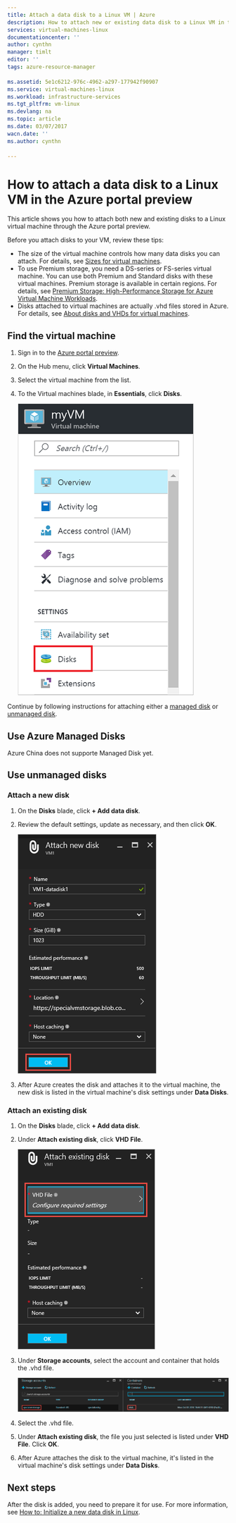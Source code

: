 ```yaml
---
title: Attach a data disk to a Linux VM | Azure
description: How to attach new or existing data disk to a Linux VM in the Azure portal preview using the Resource Manager deployment model.
services: virtual-machines-linux
documentationcenter: ''
author: cynthn
manager: timlt
editor: ''
tags: azure-resource-manager

ms.assetid: 5e1c6212-976c-4962-a297-177942f90907
ms.service: virtual-machines-linux
ms.workload: infrastructure-services
ms.tgt_pltfrm: vm-linux
ms.devlang: na
ms.topic: article
ms.date: 03/07/2017
wacn.date: ''
ms.author: cynthn

---
```

# How to attach a data disk to a Linux VM in the Azure portal preview
This article shows you how to attach both new and existing disks to a Linux virtual machine through the Azure portal preview.

Before you attach disks to your VM, review these tips:

* The size of the virtual machine controls how many data disks you can attach. For details, see [Sizes for virtual machines](sizes.md?toc=%2fvirtual-machines%2flinux%2ftoc.json).
* To use Premium storage, you need a DS-series or FS-series virtual machine. You can use both Premium and Standard disks with these virtual machines. Premium storage is available in certain regions. For details, see [Premium Storage: High-Performance Storage for Azure Virtual Machine Workloads](../../storage/storage-premium-storage.md?toc=%2fvirtual-machines%2flinux%2ftoc.json).
* Disks attached to virtual machines are actually .vhd files stored in Azure. For details, see [About disks and VHDs for virtual machines](../../storage/storage-about-disks-and-vhds-linux.md?toc=%2fvirtual-machines%2flinux%2ftoc.json).

## Find the virtual machine
1. Sign in to the [Azure portal preview](https://portal.azure.cn/).
2. On the Hub menu, click **Virtual Machines**.
3. Select the virtual machine from the list.
4. To the Virtual machines blade, in **Essentials**, click **Disks**.

    ![Open disk settings](./media/attach-disk-portal/find-disk-settings.png)

Continue by following instructions for attaching either a [managed disk](#use-azure-managed-disks) or [unmanaged disk](#use-unmanaged-disks).

## Use Azure Managed Disks

Azure China does not supporte Managed Disk yet.

## Use unmanaged disks

### Attach a new disk

1. On the **Disks** blade, click **+ Add data disk**.
2. Review the default settings, update as necessary, and then click **OK**.

    ![Review disk settings](./media/attach-disk-portal/attach-new.png)
3. After Azure creates the disk and attaches it to the virtual machine, the new disk is listed in the virtual machine's disk settings under **Data Disks**.

### Attach an existing disk
1. On the **Disks** blade, click **+ Add data disk**.
2. Under **Attach existing disk**, click **VHD File**.

    ![Attach existing disk](./media/attach-disk-portal/attach-existing.png)
3. Under **Storage accounts**, select the account and container that holds the .vhd file.

    ![Find VHD location](./media/attach-disk-portal/find-storage-container.png)
4. Select the .vhd file.
5. Under **Attach existing disk**, the file you just selected is listed under **VHD File**. Click **OK**.
6. After Azure attaches the disk to the virtual machine, it's listed in the virtual machine's disk settings under **Data Disks**.

## Next steps
After the disk is added, you need to prepare it for use. For more information, see [How to: Initialize a new data disk in Linux](add-disk.md).
